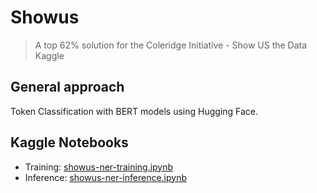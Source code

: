 # Showus

> A top 62% solution for the Coleridge Initiative - Show US the Data Kaggle

## General approach

Token Classification with BERT models using Hugging Face.

## Kaggle Notebooks

- Training: [showus-ner-training.ipynb](../kaggle_notebooks/showus-ner-training.ipynb)  
- Inference: [showus-ner-inference.ipynb](../kaggle_notebooks/showus-ner-inference.ipynb)
